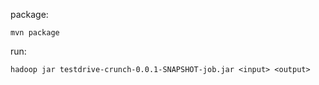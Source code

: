package:

	mvn package

run:

	hadoop jar testdrive-crunch-0.0.1-SNAPSHOT-job.jar <input> <output>


